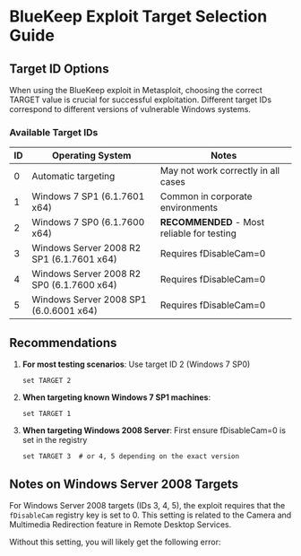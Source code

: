 # BlueKeep Exploit Target Selection Guide

## Target ID Options

When using the BlueKeep exploit in Metasploit, choosing the correct TARGET value is crucial for successful exploitation. Different target IDs correspond to different versions of vulnerable Windows systems.

### Available Target IDs

| ID | Operating System | Notes |
|----|------------------|-------|
| 0  | Automatic targeting | May not work correctly in all cases |
| 1  | Windows 7 SP1 (6.1.7601 x64) | Common in corporate environments |
| 2  | Windows 7 SP0 (6.1.7600 x64) | **RECOMMENDED** - Most reliable for testing |
| 3  | Windows Server 2008 R2 SP1 (6.1.7601 x64) | Requires fDisableCam=0 |
| 4  | Windows Server 2008 R2 SP0 (6.1.7600 x64) | Requires fDisableCam=0 |
| 5  | Windows Server 2008 SP1 (6.0.6001 x64) | Requires fDisableCam=0 |

## Recommendations

1. **For most testing scenarios**: Use target ID 2 (Windows 7 SP0)
   ```
   set TARGET 2
   ```

2. **When targeting known Windows 7 SP1 machines**:
   ```
   set TARGET 1
   ```

3. **When targeting Windows 2008 Server**: First ensure fDisableCam=0 is set in the registry
   ```
   set TARGET 3  # or 4, 5 depending on the exact version
   ```

## Notes on Windows Server 2008 Targets

For Windows Server 2008 targets (IDs 3, 4, 5), the exploit requires that the `fDisableCam` registry key is set to 0. This setting is related to the Camera and Multimedia Redirection feature in Remote Desktop Services.

Without this setting, you will likely get the following error:
